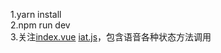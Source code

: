 1.yarn install  
2.npm run dev  
3.关注[index.vue](src%2Fcomponents%2FAsr%2Findex.vue) [iat.js](src%2Fcomponents%2FAsr%2Fiat.js)，包含语音各种状态方法调用